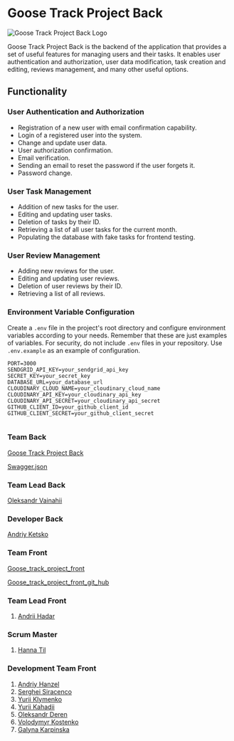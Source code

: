 # Goose Track Project Back

![Goose Track Project Back Logo](https://res.cloudinary.com/dnhobiphs/image/upload/v1693180404/stat/image-1_k4vxlg.png)

Goose Track Project Back is the backend of the application that provides a set of useful features for managing users and their tasks. It enables user authentication and authorization, user data modification, task creation and editing, reviews management, and many other useful options.

## Functionality

### User Authentication and Authorization

- Registration of a new user with email confirmation capability.
- Login of a registered user into the system.
- Change and update user data.
- User authorization confirmation.
- Email verification.
- Sending an email to reset the password if the user forgets it.
- Password change.

### User Task Management

- Addition of new tasks for the user.
- Editing and updating user tasks.
- Deletion of tasks by their ID.
- Retrieving a list of all user tasks for the current month.
- Populating the database with fake tasks for frontend testing.

### User Review Management

- Adding new reviews for the user.
- Editing and updating user reviews.
- Deletion of user reviews by their ID.
- Retrieving a list of all reviews.

### Environment Variable Configuration

Create a `.env` file in the project's root directory and configure environment variables according to your needs. Remember that these are just examples of variables. For security, do not include `.env` files in your repository. Use `.env.example` as an example of configuration.

```plaintext
PORT=3000
SENDGRID_API_KEY=your_sendgrid_api_key
SECRET_KEY=your_secret_key
DATABASE_URL=your_database_url
CLOUDINARY_CLOUD_NAME=your_cloudinary_cloud_name
CLOUDINARY_API_KEY=your_cloudinary_api_key
CLOUDINARY_API_SECRET=your_cloudinary_api_secret
GITHUB_CLIENT_ID=your_github_client_id
GITHUB_CLIENT_SECRET=your_github_client_secret


```

### Team Back

[Goose Track Project Back](https://goose-track-project-back.onrender.com/docs)

[Swagger.json](https://goose-track-project-back.onrender.com/docs/swagger.json)

### Team Lead Back

[Oleksandr Vainahii](https://github.com/AlexVainahii)

### Developer Back

[Andriy Ketsko](https://github.com/AndrewKetsko)

### Team Front

[Goose_track_project_front](https://userandrii.github.io/goose_track_project_front)

[Goose_track_project_front_git_hub](https://github.com/UserAndrii/goose_track_project_front)

### Team Lead Front

1. [Andrii Hadar](https://github.com/UserAndrii)

### Scrum Master

1. [Hanna Til](https://github.com/annatill)

### Development Team Front

1. [Andriy Hanzel](https://github.com/andriy-h80)
2. [Serghei Siracenco](https://github.com/SiracencoSerghei)
3. [Yurii Klymenko](https://github.com/Klimch1k)
4. [Yurii Kahadii](https://github.com/YurionStyle)
5. [Oleksandr Deren](https://github.com/Oderen)
6. [Volodymyr Kostenko](https://github.com/VolodymyrK2)
7. [Galyna Karpinska](https://github.com/GalynkaK)
